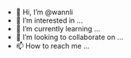 - 👋 Hi, I’m @wannli
- 👀 I’m interested in ...
- 🌱 I’m currently learning ...
- 💞️ I’m looking to collaborate on ...
- 📫 How to reach me ...

<!---
wannli/wannli is a ✨ special ✨ repository because its `README.md` (this file) appears on your GitHub profile.
You can click the Preview link to take a look at your changes.
--->
